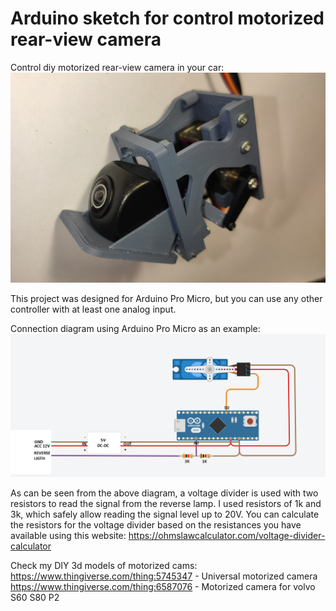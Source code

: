 # Arduino sketch for control motorized rear-view camera

Control diy motorized rear-view camera in your car:
<img src="img/cam1.jpg"/>

This project was designed for Arduino Pro Micro, but you can use any other controller with at least one analog input.

Connection diagram using Arduino Pro Micro as an example:
<img src="img/layout.png"/>

As can be seen from the above diagram, a voltage divider is used with two resistors to read the signal from the reverse lamp. 
I used resistors of 1k and 3k, which safely allow reading the signal level up to 20V. 
You can calculate the resistors for the voltage divider based on the resistances you have available using this website: https://ohmslawcalculator.com/voltage-divider-calculator

Check my DIY 3d models of motorized cams:
https://www.thingiverse.com/thing:5745347 - Universal motorized camera
https://www.thingiverse.com/thing:6587076 - Motorized camera for volvo S60 S80 P2

